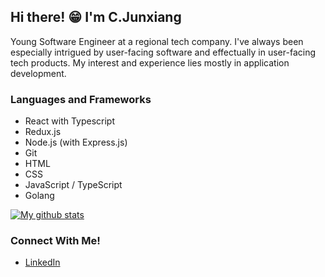 ## Hi there! 😁 I'm **C.Junxiang**

Young Software Engineer at a regional tech company. I've always been especially intrigued by user-facing software and effectually in user-facing tech products. My interest and experience lies mostly in application development.

### Languages and Frameworks
- React with Typescript
- Redux.js
- Node.js (with Express.js)
- Git
- HTML
- CSS
- JavaScript / TypeScript
- Golang

[![My github stats](https://github-readme-stats.vercel.app/api?username=cjunxiang&count_private=true&show_icons=true&theme=radical)](https://github.com/anuraghazra/github-readme-stats)

### Connect With Me! 
- [LinkedIn](https://www.linkedin.com/in/junxiangcheng/)

<br />
